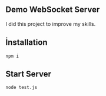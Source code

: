 ## Demo WebSocket Server
I did this project to improve my skills.

## İnstallation
`npm i`

## Start Server
`node test.js`
